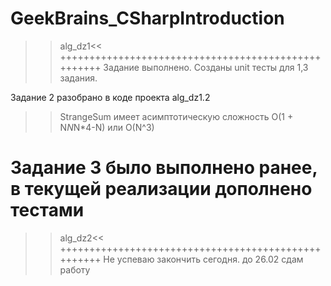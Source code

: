 # GeekBrains_CSharpIntroduction
>>alg_dz1<<
++++++++++++++++++++++++++++++++++++++++++++++++++++
Задание выполнено. Созданы unit тесты для 1,3 задания.

Задание 2 разобрано в коде проекта alg_dz1.2
>>StrangeSum имеет асимптотическую сложность O(1 + N*N*N*4-N) или O(N^3)

Задание 3 было выполнено ранее, в текущей реализации дополнено тестами
=====================================================
>>alg_dz2<<
++++++++++++++++++++++++++++++++++++++++++++++++++++
Не успеваю закончить сегодня. до 26.02 сдам работу
